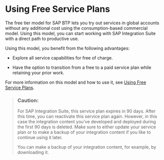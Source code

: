 <!-- loioddf66923270b4078ac6b88026553d068 -->

# Using Free Service Plans

The free tier model for SAP BTP lets you try out services in global accounts without any additional cost using the consumption-based commercial model. Using this model, you can start working with SAP Integration Suite with a direct path to productive use.

Using this model, you benefit from the following advantages:

-   Explore all service capabilities for free of charge.

-   Have the option to transition from a free to a paid service plan while retaining your prior work.


For more information on this model and how to use it, see [Using Free Service Plans](https://help.sap.com/products/BTP/65de2977205c403bbc107264b8eccf4b/524e1081d8dc4b0f9d055a6bec383ec3.html?locale=en-US).

> ### Caution:  
> For SAP Integration Suite, this service plan expires in 90 days. After this time, you can reactivate this service plan again. However, in this case the integration content you've developed and deployed during the first 90 days is deleted. Make sure to either update your service plan or to make a backup of your integration content if you like to continue using it later.
> 
> You can make a backup of your integration content, for example, by downloading it.

